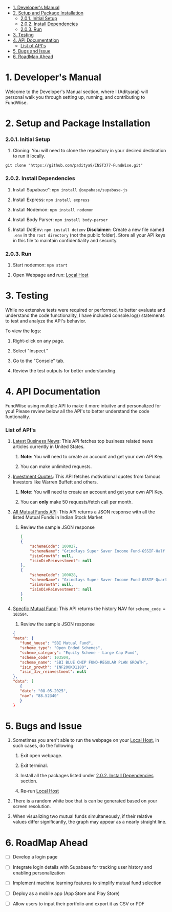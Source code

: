 - [1. Developer's Manual](#1-developers-manual)
- [2. Setup and Package Installation](#2-setup-and-package-installation)
    - [2.0.1. Initial Setup](#201-initial-setup)
    - [2.0.2. Install Dependencies](#202-install-dependencies)
    - [2.0.3. Run](#203-run)
- [3. Testing](#3-testing)
- [4. API Documentation](#4-api-documentation)
    - [List of API's](#list-of-apis)
- [5. Bugs and Issue](#5-bugs-and-issue)
- [6. RoadMap Ahead](#6-roadmap-ahead)


# 1. Developer's Manual
Welcome to the Developer's Manual section, where I (Adityaraj) will personal walk you through setting up, running, and contributing to FundWise.


# 2. Setup and Package Installation
### 2.0.1. Initial Setup
1. Cloning: You will need to clone the repository in your desired destination to run it locally. 

`git clone "https://github.com/paditya9/INST377-FundWise.git"`


### 2.0.2. Install Dependencies
1. Install Supabase”: `npm install @supabase/supabase-js`

2. Install Express: `npm install express`

3. Install Nodemon: `npm install nodemon`

4. Install Body Parser: `npm install body-parser`

5. Install DotEnv: `npm install dotenv`
**Disclaimer:** Create a new file named `.env` in the `root directory` (not the public folder). Store all your API keys in this file to maintain confidentiality and security.


### 2.0.3. Run
1. Start nodemon: `npm start`

2. Open Webpage and run: [Local Host](http://localhost:3000)


# 3. Testing
While no extensive tests were required or performed, to better evaluate and understand the code functionality, I have included console.log() statements to test and analyze the API's behavior.

To view the logs:

1. Right-click on any page.

2. Select "Inspect."

3. Go to the "Console" tab.

4. Review the test outputs for better understanding.


# 4. API Documentation
FundWise using multiple API to make it more intuitve and personalized for you! Please review below all the API's to better understand the code funtionality. 

### List of API's
1. [Latest Business News](https://newsapi.org): This API fetches top business related news articles currently in United States.
   1. **Note:** You will need to create an account and get your own API Key. 

   2. You can make unlimited requests. 

2. [Investment Quotes](https://api.api-ninjas.com/v1/quotes): This API fetches motivational quotes from famous Investors like Warren Buffett and others. 

   1. **Note:** You will need to create an account and get your own API Key. 

   2. You can **only** make 50 requests/fetch call per month. 

3. [All Mutual Funds API](https://api.mfapi.in/mf): This API returns a JSON response with all the listed Mutual Funds in Indian Stock Market

   1. Review the sample JSON response
        ```json
        [
        {
            "schemeCode": 100027,
            "schemeName": "Grindlays Super Saver Income Fund-GSSIF-Half Yearly Dividend",
            "isinGrowth": null,
            "isinDivReinvestment": null
        },
        {
            "schemeCode": 100028,
            "schemeName": "Grindlays Super Saver Income Fund-GSSIF-Quarterly Dividend",
            "isinGrowth": null,
            "isinDivReinvestment": null
        }
        ]
        ```
4. [Specfic Mutual Fund](https://api.mfapi.in/mf/103504): This API returns the history NAV for `scheme_code = 103504`. 

   1. Review the sample JSON response
     ```json
     {
    "meta": {
        "fund_house": "SBI Mutual Fund",
        "scheme_type": "Open Ended Schemes",
        "scheme_category": "Equity Scheme - Large Cap Fund",
        "scheme_code": 103504,
        "scheme_name": "SBI BLUE CHIP FUND-REGULAR PLAN GROWTH",
        "isin_growth": "INF200K01180",
        "isin_div_reinvestment": null
    },
    "data": [
        {
        "date": "08-05-2025",
        "nav": "88.52340"
        }
    }
     ```


# 5. Bugs and Issue 
1. Sometimes you aren't able to run the webpage on your [Local Host](http://localhost:3000), in such cases, do the following:
   1. Exit open webpage.
   
   2. Exit terminal.

   3. Install all the packages listed under [2.0.2. Install Dependencies](#202-install-dependencies) section.

   4. Re-run [Local Host](http://localhost:3000)

2. There is a random white box that is can be generated based on your screen resolution.
   
3. When visualizing two mutual funds simultaneously, if their relative values differ significantly, the graph may appear as a nearly straight line.


# 6. RoadMap Ahead
- [ ] Develop a login page
- [ ] Integrate login details with Supabase for tracking user history and enabling personalization
- [ ] Implement machine learning features to simplify mutual fund selection
- [ ] Deploy as a mobile app (App Store and Play Store)
- [ ] Allow users to input their portfolio and export it as CSV or PDF

 

 

 

 